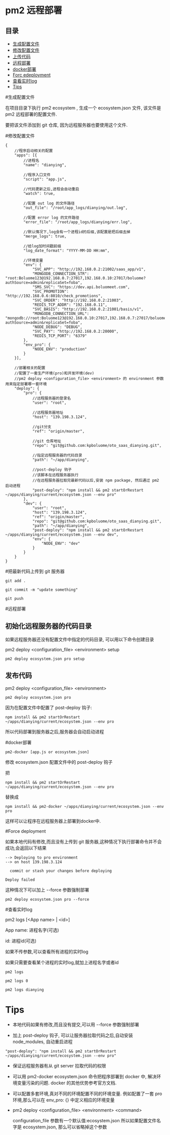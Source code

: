 # pm2 远程部署

## 目录

- [生成配置文件](#生成配置文件)
- [修改配置文件](#修改配置文件)
- [上传代码](#上传代码)
- [远程部署](#远程部署)
- [docker部署](#docker部署)
- [Forc edeployment](#Forcedeployment)
- [查看实时log](#查看实时log)
- [Tips](#Tips)

#生成配置文件

在项目目录下执行 pm2 ecosystem , 生成一个 ecosystem.json 文件, 该文件是 pm2 远程部署的配置文件.

要把该文件添加到 git 仓库, 因为远程服务器也要使用这个文件.

#修改配置文件

```
{
    //程序启动相关的配置
    "apps": [{
        //进程名
        "name": "dianying",

        //程序入口文件
        "script": "app.js",

        //代码更新之后,进程会自动重启
        "watch": true,

        //配置 out log 的文件路径
        "out_file": "/root/app_logs/dianying/out.log",

        //配置 error log 的文件路径
        "error_file": "/root/app_logs/dianying/err.log",

        //默认情况下,log会有一个进程id的后缀,该配置是把后缀去掉
        "merge_logs": true,

        //给log加时间戳前缀
        "log_date_format": "YYYY-MM-DD HH:mm",

        //环境变量
        "env": {
            "SVC_APP": "http://192.168.0.2:21002/saas_app/v1",
            "MONGODB_CONNECTION_STR": "root:Boluome123@192.168.0.7:27017,192.168.0.10:27017/boluome?authSource=admin&replicaSet=foba",
            "SMS_SVC": "https://dev.api.boluomeet.com",
            "SVC_PROMOTION": "http://192.168.0.6:8010/check_promotions",
            "SVC_ORDER": "http://192.168.0.2:21003",
            "REDIS_TCP_ADDR": "192.168.0.11",
            "SVC_BASIS": "http://192.168.0.2:21001/basis/v1",
            "MONGODB_CONNECTION_URL": "mongodb://root:Boluome123@192.168.0.10:27017,192.168.0.7:27017/boluome?authSource=admin&replicaSet=foba",
            "NODE_DEBUG": "DEBUG",
            "SVC_PAY": "http://192.168.0.2:20000",
            "REDIS_TCP_PORT": "6379"
        },
        "env_pro": {
            "NODE_ENV": "production"
        }
    }],

    //部署相关的配置
    //配置了一套生产环境(pro)和开发环境(dev)
    //pm2 deploy <configuration_file> <environment> 的 environment 参数用来指定部署哪一套环境
    "deploy": {
        "pro": {
            //远程服务器的登录名
            "user": "root",

            //远程服务器地址
            "host": "139.198.3.124",

            //git分支
            "ref": "origin/master",

            //git 仓库地址
            "repo": "git@github.com:kpboluome/oto_saas_dianying.git",

            //指定远程服务器的代码目录
            "path": "~/app/dianying",

            //post-deploy 钩子
            //该脚本在远程服务器执行
            //在远程服务器拉取完最新代码以后,安装 npm package, 然后通过 pm2 启动进程
            "post-deploy": "npm install && pm2 startOrRestart ~/apps/dianying/current/ecosystem.json --env pro"
        },
        "dev": {
            "user": "root",
            "host": "139.198.3.124",
            "ref": "origin/master",
            "repo": "git@github.com:kpboluome/oto_saas_dianying.git",
            "path": "~/app/dianying",
            "post-deploy": "npm install && pm2 startOrRestart ~/apps/dianying/current/ecosystem.json --env dev",
            "env": {
                "NODE_ENV": "dev"
            }
        }
    }
}

```

#把最新代码上传到 git 服务器

```
git add .

git commit -m "update something"

git push

```

#远程部署

## 初始化远程服务器的代码目录

如果远程服务器还没有配置文件中指定的代码目录, 可以用以下命令创建目录

pm2 deploy \<configuration_file\> \<environment\> setup

```
pm2 deploy ecosystem.json pro setup
```

## 发布代码

pm2 deploy \<configuration_file\> \<environment\>

```
pm2 deploy ecosystem.json pro
```

因为在配置文件中配置了 post-deploy 钩子:

```
npm install && pm2 startOrRestart ~/apps/dianying/current/ecosystem.json --env pro
```

所以代码部署到服务器之后,服务器会自动启动进程

#docker部署

```
pm2-docker [app.js or ecosystem.json]
```

修改 ecosystem.json 配置文件中的 post-deploy 钩子

把
```
npm install && pm2 startOrRestart ~/apps/dianying/current/ecosystem.json --env pro
```
替换成
```
npm install && pm2-docker ~/apps/dianying/current/ecosystem.json --env pro
```

这样可以让程序在远程服务器上部署到docker中.

#Force deployment

如果本地代码有修改,而且没有上传到 git 服务器,这种情况下执行部署命令并不会成功,会返回以下结果

```
--> Deploying to pro environment
--> on host 139.198.3.124

  commit or stash your changes before deploying

Deploy failed
```

这种情况下可以加上 --force 参数强制部署

```
pm2 deploy ecosystem.json pro --force
```

#查看实时log

pm2 logs [\<App name\> | \<id\>]

App name: 进程名字(可选)

id: 进程id(可选)

如果不传参数,可以查看所有进程的实时log

如果只需要查看某个进程的实时log,就加上进程名字或者id

```
pm2 logs
```

```
pm2 logs 0
```

```
pm2 logs dianying
```

# Tips

- 本地代码如果有修改,而且没有提交,可以用 --force 参数强制部署

- 加上 post-deploy 钩子, 可以让服务器拉取代码之后,自动安装 node_modules, 自动重启进程

```
"post-deploy": "npm install && pm2 startOrRestart ~/apps/dianying/current/ecosystem.json --env pro"
```

- 保证远程服务器有从 git server 拉取代码的权限

- 可以用 pm2-docker ecosystem.json 命令把程序部署到 docker 中, 解决环境变量污染的问题. docker 的其他优势参考官方文档.

- 可以配置多套环境,真对不同的环境配置不同的环境变量. 例如配置了一套 pro 环境,那么可以在 env_pro: {} 中定义相应的环境变量

- pm2 deploy \<configuration_file\> \<environment\> \<command\>

  configuration_file 参数有一个默认值:ecosystem.json    所以如果配置文件名字是 ecosystem.json, 那么可以省略掉这个参数

